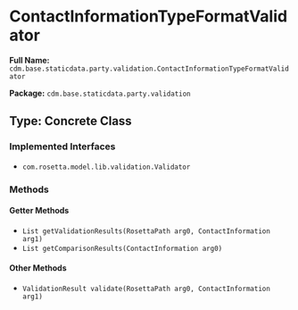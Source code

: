# ContactInformationTypeFormatValidator

**Full Name:** `cdm.base.staticdata.party.validation.ContactInformationTypeFormatValidator`

**Package:** `cdm.base.staticdata.party.validation`

## Type: Concrete Class

### Implemented Interfaces

- `com.rosetta.model.lib.validation.Validator`

### Methods

#### Getter Methods

- `List getValidationResults(RosettaPath arg0, ContactInformation arg1)`
- `List getComparisonResults(ContactInformation arg0)`

#### Other Methods

- `ValidationResult validate(RosettaPath arg0, ContactInformation arg1)`

